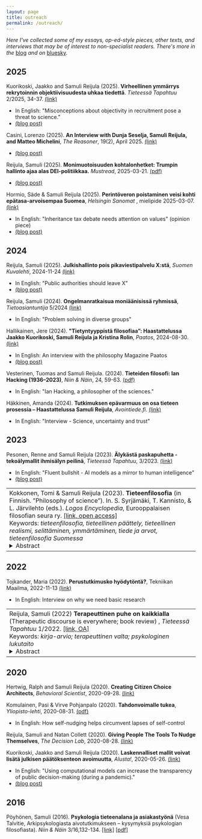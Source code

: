 ```yaml
---
layout: page
title: outreach
permalink: /outreach/
---
```


*Here I've collected some of my essays, op-ed-style pieces, other texts, and interviews that may be of interest to non-specialist readers. There's more in the* [blog](/blog.md) *and on* [bluesky](https://bsky.app/profile/samulireijula.net).

## 2025

Kuorikoski, Jaakko and Samuli Reijula (2025). **Virheellinen ymmärrys rekrytoinnin objektiivisuudesta uhkaa tiedettä**. *Tieteessä Tapahtuu* 2/2025, 34-37. [(link)](https://journal.fi/tt/article/view/160836) 
* In English: "Misconceptions about objectivity in recruitment pose a threat to science."
* [(blog post)](/_posts/2025-04-20-hr-objectivity.md)

Casini, Lorenzo (2025). **An Interview with Dunja Seselja, Samuli Reijula, and Matteo Michelini**, *The Reasoner*, 19(2), April 2025. [(link)](http://doi.org/10.54103/1757-0522/28587)
* [(blog post)](/_posts/2025-04-04-the-reasoner-interview.md)

Reijula, Samuli (2025). **Monimuotoisuuden kohtalonhetket: Trumpin hallinto ajaa alas DEI-politiikkaa.** *Mustread*, 2025-03-21. [(pdf)](/assets/reijula_diversiteetti_2025-03-24.pdf)
* [(blog post)](/_posts/2025-03-24-mustread-diversity.md)

Hormio, Säde & Samuli Reijula (2025). **Perintöveron poistaminen veisi kohti epätasa-arvoisempaa Suomea**, *Helsingin Sanomat* , mielipide 2025-03-07. [(link)](https://www.hs.fi/mielipide/art-2000011075979.html)
* In English: "Inheritance tax debate needs attention on values" (opinion piece)
* [(blog post)](/_posts/2025-03-07-opinion-piece-on-inheritance-tax.md)

## 2024

Reijula, Samuli (2025). **Julkishallinto pois pikaviestipalvelu X:stä**, *Suomen Kuvalehti*, 2024-11-24 [(link)](https://suomenkuvalehti.fi/mielipide/julkishallinto-pois-pikaviestipalvelu-xsta-kirjoittaa-samuli-reijula/)
* In English: "Public authorities should leave X"
* [(blog post)](/_posts/2024-11-14-public-authorities-should-leave-x.md)

Reijula, Samuli (2024). **Ongelmanratkaisua moniäänisissä ryhmissä**, *Tietoasiantuntija* 5/2024 [(link)](https://www.tietojohtaminen.com/sites/default/files/tietoasiantuntija_5_2024_reijula_ongelmanratkaisua_moniaanisissa_ryhmissa.pdf)
* In English: "Problem solving in diverse groups" 

Hallikainen, Jere (2024). **"Tietyntyyppistä filosofiaa”: Haastattelussa Jaakko Kuorikoski, Samuli Reijula ja Kristina Rolin**, *Paatos*, 2024-08-30. [(link)](https://www.paatos.fi/2024/08/30/tietyntyyppista-filosofiaa-haastattelussa-jaakko-kuorikoski-samuli-reijula-ja-kristina-rolin/)
* In English: An interview with the philosophy Magazine Paatos
* [(blog post)](/_posts/2024-09-27-engineers-philosophers.md)

Vesterinen, Tuomas and Samuli Reijula. (2024). **Tieteiden filosofi: Ian Hacking (1936–2023)**, *Niin & Näin*, 24, 59-63. [(pdf)](/assets/vesterinen_ja_reijula2024,ian_hacking.pdf)
* In English: "Ian Hacking, a philosopher of the sciences."

Häkkinen, Amanda (2024). **Tutkimuksen epävarmuus on osa tieteen prosessia – Haastattelussa Samuli Reijula**, *Avointiede.fi*. [(link)](https://avointiede.fi/fi/ajankohtaista/tutkimuksen-epavarmuus-osa-tieteen-prosessia-haastattelussa-samuli-reijula)
* In English: "Interview - Science, uncertainty and trust"

## 2023

Pesonen, Renne and Samuli Reijula (2023). **Älykästä paskapuhetta - tekoälymallit ihmisälyn peilinä**, *Tieteessä Tapahtuu*, 3/2023. [(link)](https://journal.fi/tt/article/view/131066/79967)
* In English: "Fluent bullshit - AI models as a mirror to human intelligence"
* [(blog post)](/_posts/2023-09-15-intelligent-ai-bullshit.md)

<table class="pubs">
     <tr><td>
        Kokkonen, Tomi & Samuli Reijula (2023). <b>Tieteenfilosofia</b> (in Finnish. ”Philosophy of science”). In. S. Syrjämäki, T. Kannisto, & L. Järvilehto (eds.). <i>Logos Encyclopedia</i>, Eurooppalaisen filosofian seura ry.
        <a href="https://www.filosofia.fi/fi/ensyklopedia/tieteenfilosofia" target="_blank">[link, open access]</a>
        <br><span class="keyword">Keywords: <i>tieteenfilosofia, tieteellinen päättely, tieteellinen realismi, selittäminen, ymmärtäminen, tiede ja arvot, tieteenfilosofia Suomessa</i></span>
        <details>
        <summary>Abstract</summary>
        Sanalla ”tiede” voidaan viitata useaan eri kohteeseen. Ensinnäkin sillä voidaan tarkoittaa  tieteellisen tiedon kokonaisuutta. Toiseksi se voi viitata niihin episteemisiin periaatteisiin, joihin tieteellinen tiedon tuottaminen perustuu, ja näiden episteemisten periaatteiden mukaisiin metodologisiin periaatteisiin. Kolmanneksi se voi tarkoittaa tiedeyhteisöä ja sen instituutioita, jotka ylläpitävät ja kehittävät metodologisia periaatteita ja tuottavat tieteellistä tietoa. Tieteenfilosofia tutkii tiedettä näissä kaikissa kolmessa mielessä.
        Tieteenfilosofia tarkastelee muun muassa seuraavanlaisia kysymyksiä: Kuinka tiede eroaa pseudotieteestä? Kuvaavatko tieteelliset teoriat todellisuuden rakenteita? Ovatko tieteelliset faktat tutkijayhteisön tuottamia konstruktioita? Kuinka havainnot tukevat teoriaa? Edistyykö tiede tasaisesti vähän kerrallaan vai vallankumousten kautta? Millä tavoin tieteelliset teoriat selittävät ja lisäävät ymmärrystä maailmasta? Kuinka tiedeyhteisön toiminta tulisi järjestää, jotta tiedontuotanto olisi mahdollisimman luotettavaa?
        </details>
    </td></tr>
</table>

## 2022

Tojkander, Maria (2022). **Perustutkimusko hyödytöntä?**, Tekniikan Maailma, 2022-11-13 [(link)](https://tekniikanmaailma.fi/lehti/20a-2022/miksi-perustutkimusta-tarvitaan/)
* In English: Interview on why we need basic research

<table class="pubs">
    <tr><td>
        Reijula, Samuli (2022) <b>Terapeuttinen puhe on kaikkialla</b> (Therapeutic discourse is everywhere; book review) , <i>Tieteessä Tapahtuu</i> 1/2022.
        <a href="https://www.tieteessatapahtuu.fi/numerot/1-2022/terapeuttinen-puhe-kaikkialla-artikkelikokoelma-tarkastelee-sen-vaikutuksia" target="_blank">[link, OA]</a>
        <br><span class="keyword">Keywords: <i>kirja-arvio; terapeuttinen valta; psykologinen lukutaito</i></span>
        <details>
        <summary>Abstract</summary>
        Akatemiatutkija ja teoreettisen filosofian yliopistonlehtori Samuli Reijula luki Terapeuttinen valta -teoksen, joka tarkastelee eri näkökulmista terapeuttisen kulttuurin vaikutuksia yhteiskunnassa.
        </details>
    </td></tr>
</table>

## 2020 

Hertwig, Ralph and Samuli Reijula (2020). **Creating Citizen Choice Architects**, *Behavioral Scientist*, 2020-09-28. [(link)](https://behavioralscientist.org/creating-citizen-choice-architects/)

Komulainen, Pasi & Virve Pohjanpalo (2020). **Tahdonvoimalle tukea**, *Yliopisto-lehti*, 2020-08-31. [(pdf)](/assets/reijula_yliopistolehti_2020-8.pdf)
* In English: How self-nudging helps circumvent lapses of self-control

Reijula, Samuli and Natan Collett (2020). **Giving People The Tools To Nudge Themselves**, *The Decision Lab*, 2020-08-28. [(link)](https://thedecisionlab.com/insights/innovation/giving-people-the-tools-to-nudge-themselves)

Kuorikoski, Jaakko and Samuli Reijula (2020). **Laskennalliset mallit voivat lisätä julkisen päätöksenteon avoimuutta**, *Alusta!*, 2020-05-26. [(link)](https://www.tuni.fi/alustalehti/2020/05/26/laskennalliset-mallit-voivat-lisata-julkisen-paatoksenteon-avoimuutta/)
* In English: "Using computational models can increase the transparency of public decision-making (during a pandemic)." 
* [(blog post)](/_posts/2020-05-26-mallit-ja-paatoksenteko.md)

## 2016

Pöyhönen, Samuli (2016). **Psykologia tieteenalana ja asiakastyönä** (Vesa Talvitie, Arkipsykologiasta aivotutkimukseen – kysymyksiä psykologian filosofiasta). *Niin & Näin* 3/16,132-134. <a href="http://www.netn.fi/artikkeli/psykologia-tieteenalana-ja-asiakastyona" target="_blank">[link]</a> <a href="/assets/arkipsykologiasta_aivotutkimukseen_arvio1.pdf" target="_blank">[pdf]</a>
